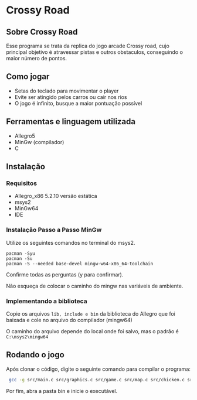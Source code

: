 # Crossy Road

## Sobre Crossy Road

Esse programa se trata da replica do jogo arcade Crossy road, cujo principal objetivo é atravessar pistas e outros obstaculos, conseguindo o maior número de pontos.

## Como jogar

-   Setas do teclado para movimentar o player
-   Evite ser atingido pelos carros ou cair nos rios
-   O jogo é infinito, busque a maior pontuação possível

## Ferramentas e linguagem utilizada

-   Allegro5
-   MinGw (compilador)
-   C

## Instalação

### Requisitos

-   Allegro_x86 5.2.10 versão estática
-   msys2
-   MinGw64
-   IDE

### Instalação Passo a Passo MinGw

Utilize os seguintes comandos no terminal do msys2.

    pacman -Syu
    pacman -Su
    pacman -S --needed base-devel mingw-w64-x86_64-toolchain

Confirme todas as perguntas (y para confirmar).

Não esqueça de colocar o caminho do mingw nas variáveis de ambiente.

### Implementando a biblioteca

Copie os arquivos `lib, include e bin` da biblioteca do Allegro que foi baixada e cole no arquivo do compilador (mingw64)

O caminho do arquivo depende do local onde foi salvo, mas o padrão é `C:\msys2\mingw64`

## Rodando o jogo

Após clonar o código, digite o seguinte comando para compilar o programa:

```bash
 gcc -g src/main.c src/graphics.c src/game.c src/map.c src/chicken.c src/car.c src/tree.c src/scoreboard.c src/log.c -o bin/main -lallegro -lallegro_image -lallegro_font -I/path/to/allegro/include -L/path/to/allegro/lib
```

Por fim, abra a pasta bin e inicie o executável.
